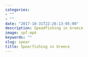 ```yaml
---
categories:
- ""
- ""
date: "2017-10-31T22:26:13-05:00"
description: Speadfishing in Greece
image: spf.mp4
keywords: ""
slug: spear
title: Spearfishing in Greece
---
```


